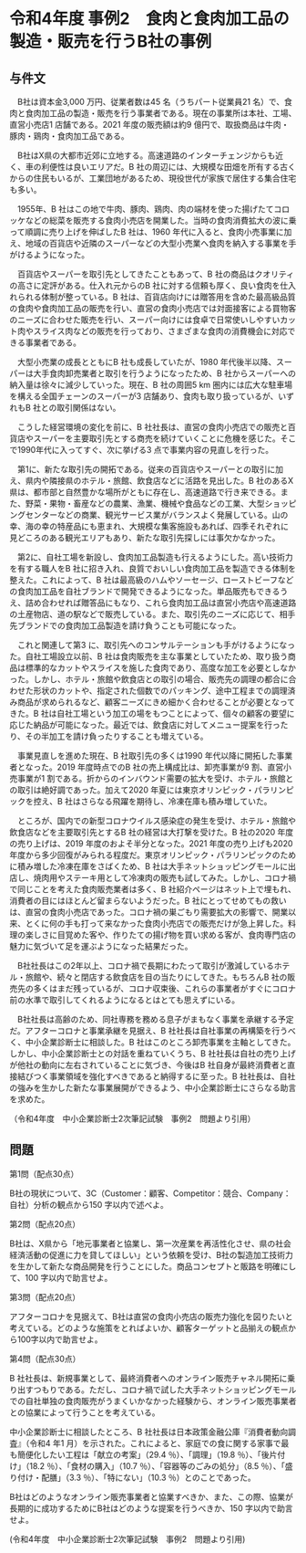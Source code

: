 # 令和4年度 事例2　食肉と食肉加工品の製造・販売を行うB社の事例

## 与件文

　B社は資本金3,000 万円、従業者数は45 名（うちパート従業員21 名）で、食肉と食肉加工品の製造・販売を行う事業者である。現在の事業所は本社、工場、直営小売店1 店舗である。2021 年度の販売額は約9 億円で、取扱商品は牛肉・豚肉・鶏肉・食肉加工品である。

　B社はX県の大都市近郊に立地する。高速道路のインターチェンジからも近く、車の利便性は良いエリアだ。B 社の周辺には、大規模な田畑を所有する古くからの住民もいるが、工業団地があるため、現役世代が家族で居住する集合住宅も多い。

　1955年、B 社はこの地で牛肉、豚肉、鶏肉、肉の端材を使った揚げたてコロッケなどの総菜を販売する食肉小売店を開業した。当時の食肉消費拡大の波に乗って順調に売り上げを伸ばしたB 社は、1960 年代に入ると、食肉小売事業に加え、地域の百貨店や近隣のスーパーなどの大型小売業へ食肉を納入する事業を手がけるようになった。

　百貨店やスーパーを取引先としてきたこともあって、B 社の商品はクオリティの高さに定評がある。仕入れ元からのB 社に対する信頼も厚く、良い食肉を仕入れられる体制が整っている。B 社は、百貨店向けには贈答用を含めた最高級品質の食肉や食肉加工品の販売を行い、直営の食肉小売店では対面接客による買物客のニーズに合わせた販売を行い、スーパー向けには食卓で日常使いしやすいカット肉やスライス肉などの販売を行っており、さまざまな食肉の消費機会に対応できる事業者である。

　大型小売業の成長とともにB 社も成長していたが、1980 年代後半以降、スーパーは大手食肉卸売業者と取引を行うようになったため、B 社からスーパーへの納入量は徐々に減少していった。現在、B 社の周囲5 km 圏内には広大な駐車場を構える全国チェーンのスーパーが3 店舗あり、食肉も取り扱っているが、いずれもB 社との取引関係はない。

　こうした経営環境の変化を前に、B 社社長は、直営の食肉小売店での販売と百貨店やスーパーを主要取引先とする商売を続けていくことに危機を感じた。そこで1990年代に入ってすぐ、次に挙げる3 点で事業内容の見直しを行った。

　第1に、新たな取引先の開拓である。従来の百貨店やスーパーとの取引に加え、県内や隣接県のホテル・旅館、飲食店などに活路を見出した。B 社のあるX 県は、都市部と自然豊かな場所がともに存在し、高速道路で行き来できる。また、野菜・果物・畜産などの農業、漁業、機械や食品などの工業、大型ショッピングセンターなどの商業、観光サービス業がバランスよく発展している。山の幸、海の幸の特産品にも恵まれ、大規模な集客施設もあれば、四季それぞれに見どころのある観光エリアもあり、新たな取引先探しには事欠かなかった。

　第2に、自社工場を新設し、食肉加工品製造も行えるようにした。高い技術力を有する職人をB 社に招き入れ、良質でおいしい食肉加工品を製造できる体制を整えた。これによって、B 社は最高級のハムやソーセージ、ローストビーフなどの食肉加工品を自社ブランドで開発できるようになった。単品販売もできるうえ、詰め合わせれば贈答品にもなり、これら食肉加工品は直営小売店や高速道路の土産物店、道の駅などで販売している。また、取引先のニーズに応じて、相手先ブランドでの食肉加工品製造を請け負うことも可能になった。

　これと関連して第3 に、取引先へのコンサルテーションも手がけるようになった。自社工場設立以前、B 社は食肉販売を主な事業としていたため、取り扱う商品は標準的なカットやスライスを施した食肉であり、高度な加工を必要としなかった。しかし、ホテル・旅館や飲食店との取引の場合、販売先の調理の都合に合わせた形状のカットや、指定された個数でのパッキング、途中工程までの調理済み商品が求められるなど、顧客ニーズにきめ細かく合わせることが必要となってきた。B 社は自社工場という加工の場をもつことによって、個々の顧客の要望に応じた納品が可能になった。最近では、飲食店に対してメニュー提案を行ったり、その半加工を請け負ったりすることも増えている。

　事業見直しを進めた現在、B 社取引先の多くは1990 年代以降に開拓した事業者となった。2019 年度時点でのB 社の売上構成比は、卸売事業が9 割、直営小売事業が1 割である。折からのインバウンド需要の拡大を受け、ホテル・旅館との取引は絶好調であった。加えて2020 年夏には東京オリンピック・パラリンピックを控え、B 社はさらなる飛躍を期待し、冷凍在庫も積み増していた。

　ところが、国内での新型コロナウイルス感染症の発生を受け、ホテル・旅館や飲食店などを主要取引先とするB 社の経営は大打撃を受けた。B 社の2020 年度の売り上げは、2019 年度のおよそ半分となった。2021 年度の売り上げも2020 年度から多少回復がみられる程度だ。東京オリンピック・パラリンピックのために積み増した冷凍在庫をさばくため、B 社は大手ネットショッピングモールに出店し、焼肉用やステーキ用として冷凍肉の販売も試してみた。しかし、コロナ禍で同じことを考えた食肉販売業者は多く、B 社紹介ページはネット上で埋もれ、消費者の目にはほとんど留まらないようだった。B 社にとってせめてもの救いは、直営の食肉小売店であった。コロナ禍の巣ごもり需要拡大の影響で、開業以来、とくに何の手も打って来なかった食肉小売店での販売だけが急上昇した。料理の楽しさに目覚めた客や、作りたての揚げ物を買い求める客が、食肉専門店の魅力に気づいて足を運ぶようになった結果だった。

　B社社長はこの2年以上、コロナ禍で長期にわたって取引が激減しているホテル・旅館や、続々と閉店する飲食店を目の当たりにしてきた。もちろんB 社の販売先の多くはまだ残っているが、コロナ収束後、これらの事業者がすぐにコロナ前の水準で取引してくれるようになるとはとても思えずにいる。

　B社社長は高齢のため、同社専務を務める息子がまもなく事業を承継する予定だ。アフターコロナと事業承継を見据え、B 社社長は自社事業の再構築を行うべく、中小企業診断士に相談した。B 社はこのところ卸売事業を主軸としてきた。しかし、中小企業診断士との対話を重ねていくうち、B 社社長は自社の売り上げが他社の動向に左右されていることに気づき、今後はB 社自身が最終消費者と直接結びつく事業領域を強化すべきであると納得するに至った。B 社社長は、自社の強みを生かした新たな事業展開ができるよう、中小企業診断士にさらなる助言を求めた。

（令和4年度　中小企業診断士2次筆記試験　事例2　問題より引用）

## 問題


第1問（配点30点）

B社の現状について、3C（Customer：顧客、Competitor：競合、Company：自社）分析の観点から150 字以内で述べよ。

第2問（配点20点）

B社は、X県から「地元事業者と協業し、第一次産業を再活性化させ、県の社会経済活動の促進に力を貸してほしい」という依頼を受け、B社の製造加工技術力を生かして新たな商品開発を行うことにした。商品コンセプトと販路を明確にして、100 字以内で助言せよ。

第3問（配点20点）

アフターコロナを見据えて、B社は直営の食肉小売店の販売力強化を図りたいと考えている。どのような施策をとればよいか、顧客ターゲットと品揃えの観点から100字以内で助言せよ。

第4問（配点30点）

B 社社長は、新規事業として、最終消費者へのオンライン販売チャネル開拓に乗り出すつもりである。ただし、コロナ禍で試した大手ネットショッピングモールでの自社単独の食肉販売がうまくいかなかった経験から、オンライン販売事業者との協業によって行うことを考えている。

中小企業診断士に相談したところ、B 社社長は日本政策金融公庫『消費者動向調査』（令和4 年1 月）を示された。これによると、家庭での食に関する家事で最も簡便化したい工程は「献立の考案」（29.4 ％）、「調理」（19.8 ％）、「後片付け」（18.2 ％）、「食材の購入」（10.7 ％）、「容器等のごみの処分」（8.5 ％）、「盛り付け・配膳」（3.3 ％）、「特にない」（10.3 ％）とのことであった。

B社はどのようなオンライン販売事業者と協業すべきか、また、この際、協業が長期的に成功するためにB社はどのような提案を行うべきか、150 字以内で助言せよ。


(令和4年度　中小企業診断士2次筆記試験　事例2　問題より引用)